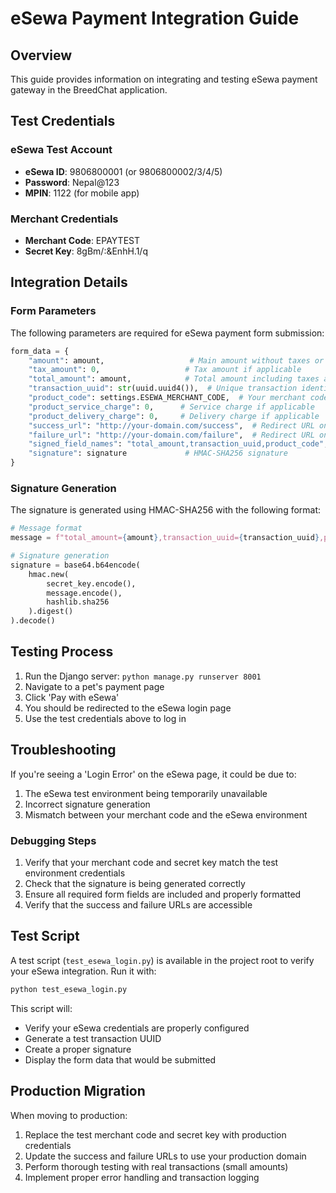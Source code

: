 # eSewa Payment Integration Guide

## Overview
This guide provides information on integrating and testing eSewa payment gateway in the BreedChat application.

## Test Credentials

### eSewa Test Account
- **eSewa ID**: 9806800001 (or 9806800002/3/4/5)
- **Password**: Nepal@123
- **MPIN**: 1122 (for mobile app)

### Merchant Credentials
- **Merchant Code**: EPAYTEST
- **Secret Key**: 8gBm/:&EnhH.1/q

## Integration Details

### Form Parameters
The following parameters are required for eSewa payment form submission:

```python
form_data = {
    "amount": amount,                   # Main amount without taxes or charges
    "tax_amount": 0,                   # Tax amount if applicable
    "total_amount": amount,            # Total amount including taxes and charges
    "transaction_uuid": str(uuid.uuid4()),  # Unique transaction identifier
    "product_code": settings.ESEWA_MERCHANT_CODE,  # Your merchant code
    "product_service_charge": 0,      # Service charge if applicable
    "product_delivery_charge": 0,     # Delivery charge if applicable
    "success_url": "http://your-domain.com/success",  # Redirect URL on success
    "failure_url": "http://your-domain.com/failure",  # Redirect URL on failure
    "signed_field_names": "total_amount,transaction_uuid,product_code",  # Fields included in signature
    "signature": signature             # HMAC-SHA256 signature
}
```

### Signature Generation
The signature is generated using HMAC-SHA256 with the following format:

```python
# Message format
message = f"total_amount={amount},transaction_uuid={transaction_uuid},product_code={merchant_code}"

# Signature generation
signature = base64.b64encode(
    hmac.new(
        secret_key.encode(),
        message.encode(),
        hashlib.sha256
    ).digest()
).decode()
```

## Testing Process

1. Run the Django server: `python manage.py runserver 8001`
2. Navigate to a pet's payment page
3. Click 'Pay with eSewa'
4. You should be redirected to the eSewa login page
5. Use the test credentials above to log in

## Troubleshooting

If you're seeing a 'Login Error' on the eSewa page, it could be due to:

1. The eSewa test environment being temporarily unavailable
2. Incorrect signature generation
3. Mismatch between your merchant code and the eSewa environment

### Debugging Steps

1. Verify that your merchant code and secret key match the test environment credentials
2. Check that the signature is being generated correctly
3. Ensure all required form fields are included and properly formatted
4. Verify that the success and failure URLs are accessible

## Test Script

A test script (`test_esewa_login.py`) is available in the project root to verify your eSewa integration. Run it with:

```bash
python test_esewa_login.py
```

This script will:
- Verify your eSewa credentials are properly configured
- Generate a test transaction UUID
- Create a proper signature
- Display the form data that would be submitted

## Production Migration

When moving to production:

1. Replace the test merchant code and secret key with production credentials
2. Update the success and failure URLs to use your production domain
3. Perform thorough testing with real transactions (small amounts)
4. Implement proper error handling and transaction logging